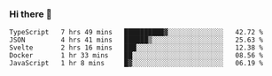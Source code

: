 ### Hi there 👋

<!--
**akosbalasko/akosbalasko** is a ✨ _special_ ✨ repository because its `README.md` (this file) appears on your GitHub profile.

Here are some ideas to get you started:

- 🔭 I’m currently working on ...
- 🌱 I’m currently learning ...
- 👯 I’m looking to collaborate on ...
- 🤔 I’m looking for help with ...
- 💬 Ask me about ...
- 📫 How to reach me: ...
- 😄 Pronouns: ...
- ⚡ Fun fact: ...
-->
<!--START_SECTION:waka-->
```text
TypeScript   7 hrs 49 mins   ██████████▓░░░░░░░░░░░░░░   42.72 % 
JSON         4 hrs 41 mins   ██████▒░░░░░░░░░░░░░░░░░░   25.63 % 
Svelte       2 hrs 16 mins   ███░░░░░░░░░░░░░░░░░░░░░░   12.38 % 
Docker       1 hr 33 mins    ██░░░░░░░░░░░░░░░░░░░░░░░   08.56 % 
JavaScript   1 hr 8 mins     █▓░░░░░░░░░░░░░░░░░░░░░░░   06.19 % 
```
<!--END_SECTION:waka-->
